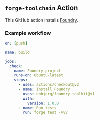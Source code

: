 ## `forge-toolchain` Action

This GitHub action installs [Foundry](https://github.com/gakonst/foundry).

### Example workflow

```yml
on: [push]

name: build

jobs:
  check:
    name: Foundry project
    runs-on: ubuntu-latest
    steps:
      - uses: actions/checkout@v2
      - name: Install Foundry
        uses: onbjerg/foundry-toolkit@v1
        with:
          version: 1.0.0
      - name: Run tests
        run: forge test -vvv
```

